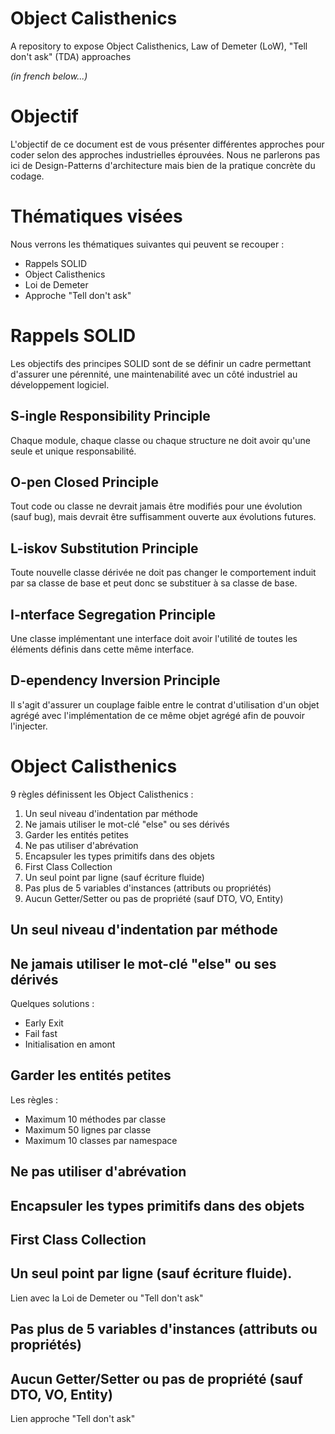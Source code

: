 # Object Calisthenics

A repository to expose Object Calisthenics, Law of Demeter (LoW), "Tell don't ask" (TDA) approaches

_(in french below...)_

# Objectif

L'objectif de ce document est de vous présenter différentes approches pour coder selon des approches industrielles éprouvées. Nous ne parlerons pas ici de Design-Patterns d'architecture mais bien de la pratique concrète du codage.

# Thématiques visées

Nous verrons les thématiques suivantes qui peuvent se recouper :
- Rappels SOLID
- Object Calisthenics
- Loi de Demeter
- Approche "Tell don't ask"

# Rappels SOLID

Les objectifs des principes SOLID sont de se définir un cadre permettant d'assurer une pérennité, une maintenabilité avec un côté industriel au développement logiciel.

## S-ingle Responsibility Principle

Chaque module, chaque classe ou chaque structure ne doit avoir qu'une seule et unique responsabilité.

## O-pen Closed Principle

Tout code ou classe ne devrait jamais être modifiés pour une évolution (sauf bug), mais devrait être suffisamment ouverte aux évolutions futures. 

## L-iskov Substitution Principle

Toute nouvelle classe dérivée ne doit pas changer le comportement induit par sa classe de base et peut donc se substituer à sa classe de base.

## I-nterface Segregation Principle

Une classe implémentant une interface doit avoir l'utilité de toutes les éléments définis dans cette même interface.

## D-ependency Inversion Principle

Il s'agit d'assurer un couplage faible entre le contrat d'utilisation d'un objet agrégé avec l'implémentation de ce même objet agrégé afin de pouvoir l'injecter. 

# Object Calisthenics

9 règles définissent les Object Calisthenics :
1. Un seul niveau d'indentation par méthode
2. Ne jamais utiliser le mot-clé "else" ou ses dérivés
3. Garder les entités petites
4. Ne pas utiliser d'abrévation
5. Encapsuler les types primitifs dans des objets
6. First Class Collection
7. Un seul point par ligne (sauf écriture fluide)
8. Pas plus de 5 variables d'instances (attributs ou propriétés)
9. Aucun Getter/Setter ou pas de propriété (sauf DTO, VO, Entity)
   
## Un seul niveau d'indentation par méthode

## Ne jamais utiliser le mot-clé "else" ou ses dérivés

Quelques solutions :
- Early Exit
- Fail fast
- Initialisation en amont

## Garder les entités petites

Les règles :
- Maximum 10 méthodes par classe
- Maximum 50 lignes par classe
- Maximum 10 classes par namespace
  
## Ne pas utiliser d'abrévation

## Encapsuler les types primitifs dans des objets

## First Class Collection

## Un seul point par ligne (sauf écriture fluide).

Lien avec la Loi de Demeter ou "Tell don't ask"

## Pas plus de 5 variables d'instances (attributs ou propriétés)

## Aucun Getter/Setter ou pas de propriété (sauf DTO, VO, Entity)

Lien approche "Tell don't ask"
